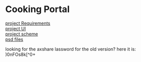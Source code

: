 # Cooking Portal
[project Requirements](requirements/index.md) <br>
[project UI](https://1krpi7.axshare.com/) <br>
[project scheme](files/cooking-project-erd-v2.jpeg) <br>
[psd files](files/cooking-portal-psd.zip)

looking for the axshare lassword for the old version? here it is: )0nFOs8k[^0+
